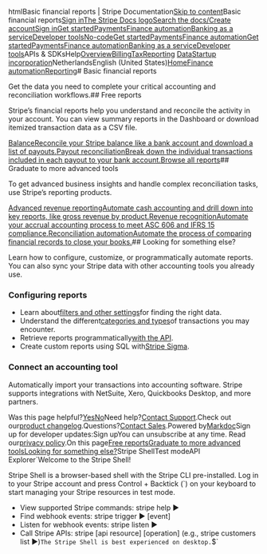 htmlBasic financial reports | Stripe Documentation[Skip to content](#main-content)Basic financial reports[Sign in](https://dashboard.stripe.com/login?redirect=https%3A%2F%2Fdocs.stripe.com%2Freports)[The Stripe Docs logo](/)[Search the docs/](#)[Create account](https://dashboard.stripe.com/register)[Sign in](https://dashboard.stripe.com/login?redirect=https%3A%2F%2Fdocs.stripe.com%2Freports)[Get started](/get-started)[Payments](/payments)[Finance automation](/finance-automation)[Banking as a service](/financial-services)[Developer tools](/development)[No-code](/no-code)[Get started](/get-started)[Payments](/payments)[Finance automation](/finance-automation)[](#)[Get started](/get-started)[Payments](/payments)[Finance automation](/finance-automation)[Banking as a service](/financial-services)[Developer tools](/development)[](#)APIs & SDKsHelp[Overview](/docs/finance-automation)[Billing](#)[Tax](#)[Reporting](#)
[Data](#)[Startup incorporation](#)NetherlandsEnglish (United States)[](#)[](#)[Home](/docs)[Finance automation](/docs/finance-automation)[Reporting](/docs/stripe-reports)# Basic financial reports

Get the data you need to complete your critical accounting and reconciliation workflows.## Free reports

Stripe’s financial reports help you understand and reconcile the activity in your account. You can view summary reports in the Dashboard or download itemized transaction data as a CSV file.

[BalanceReconcile your Stripe balance like a bank account and download a list of payouts.](/reports/balance)[Payout reconciliationBreak down the individual transactions included in each payout to your bank account.](/reports/payout-reconciliation)[Browse all reports](/docs/reports/select-a-report)## Graduate to more advanced tools

To get advanced business insights and handle complex reconciliation tasks, use Stripe’s reporting products.

[Advanced revenue reportingAutomate cash accounting and drill down into key reports, like gross revenue by product.](/revenue-reporting)[Revenue recognitionAutomate your accrual accounting process to meet ASC 606 and IFRS 15 compliance.](/revenue-recognition)[Reconciliation automationAutomate the process of comparing financial records to close your books.](/reconciliation)## Looking for something else?

Learn how to configure, customize, or programmatically automate reports. You can also sync your Stripe data with other accounting tools you already use.

### Configuring reports

- Learn about[filters and other settings](/reports/options)for finding the right data.
- Understand the different[categories and types](/reports/reporting-categories)of transactions you may encounter.
- Retrieve reports programmatically[with the API](/reports/api).
- Create custom reports using SQL with[Stripe Sigma](/stripe-data).

### Connect an accounting tool

Automatically import your transactions into accounting software. Stripe supports integrations with NetSuite, Xero, Quickbooks Desktop, and more partners.

Was this page helpful?[Yes](#)[No](#)Need help?[Contact Support](https://support.stripe.com/).Check out our[product changelog](https://stripe.com/blog/changelog).Questions?[Contact Sales](https://stripe.com/contact/sales).Powered by[Markdoc](https://markdoc.dev)Sign up for developer updates:Sign upYou can unsubscribe at any time. Read our[privacy policy](https://stripe.com/privacy).On this page[Free reports](#free-reports)[Graduate to more advanced tools](#graduate-to-more-advanced-tools)[Looking for something else?](#looking-for-something-else)Stripe ShellTest modeAPI Explorer[](https://stripe.com/docs/stripe-cli#install)`Welcome to the Stripe Shell!

Stripe Shell is a browser-based shell with the Stripe CLI pre-installed. Log in to your
Stripe account and press Control + Backtick (`) on your keyboard to start managing your Stripe
resources in test mode.

- View supported Stripe commands: stripe help ▶️
- Find webhook events: stripe trigger ▶️ [event]
- Listen for webhook events: stripe listen ▶
- Call Stripe APIs: stripe [api resource] [operation] (e.g., stripe customers list ▶️)`The Stripe Shell is best experienced on desktop.`$`